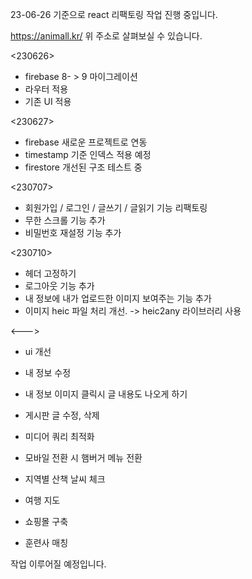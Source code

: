 23-06-26 기준으로 react 리팩토링 작업 진행 중입니다.

https://animall.kr/
위 주소로 살펴보실 수 있습니다.

<230626>
- firebase 8- > 9 마이그레이션
- 라우터 적용
- 기존 UI 적용

<230627>
- firebase 새로운 프로젝트로 연동
- timestamp 기준 인덱스 적용 예정
- firestore 개선된 구조 테스트 중

<230707>
- 회원가입 / 로그인 / 글쓰기 / 글읽기 기능 리팩토링
- 무한 스크롤 기능 추가
- 비밀번호 재설정 기능 추가

<230710>
- 헤더 고정하기
- 로그아웃 기능 추가
- 내 정보에 내가 업로드한 이미지 보여주는 기능 추가
- 이미지 heic 파일 처리 개선. -> heic2any 라이브러리 사용

<--->
- ui 개선
- 내 정보 수정
- 내 정보 이미지 클릭시 글 내용도 나오게 하기
- 게시판 글 수정, 삭제
- 미디어 쿼리 최적화
- 모바일 전환 시 햄버거 메뉴 전환

- 지역별 산책 날씨 체크
- 여행 지도
- 쇼핑몰 구축
- 훈련사 매칭

작업 이루어질 예정입니다.
